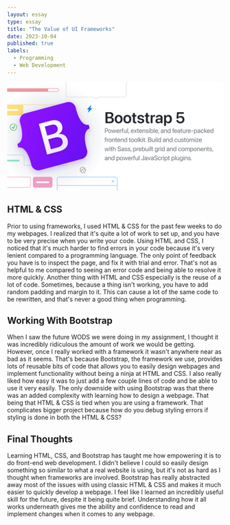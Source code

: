 ```yaml
---
layout: essay
type: essay
title: "The Value of UI Frameworks"
date: 2023-10-04
published: true
labels:
  - Programming
  - Web Development
---
```


<img src="../images/bootstrap-main.png" alt="">

## HTML & CSS

Prior to using frameworks, I used HTML & CSS for the past few weeks to do my webpages. I realized that it's quite a lot of work to set up, and you have to be very precise when you write your code. Using HTML and CSS, I noticed that it's much
harder to find errors in your code because it's very lenient compared to a programming language. The only point of feedback you have is to inspect the page, and fix it with trial and error. That's not as helpful to me compared to seeing an error
code and being able to resolve it more quickly. Another thing with HTML and CSS especially is the reuse of a lot of code. Sometimes, because a thing isn't working, you have to add random padding and margin to it. This can cause a lot of the same
code to be rewritten, and that's never a good thing when programming.

## Working With Bootstrap

When I saw the future WODS we were doing in my assignment, I thought it was incredibly ridiculous the amount of work we would be getting. However, once I really worked with a framework it wasn't anywhere near as bad as it seems. That's because
Bootstrap, the framework we use, provides lots of reusable bits of code that allows you to easily design webpages and implement functionality without being a ninja at HTML and CSS. I also really liked how easy it was to just add a few couple
lines of code and be able to use it very easily. The only downside with using Bootstrap was that there was an added complexity with learning how to design a webpage. That being that HTML & CSS is tied when you are using a framework. That
complicates bigger project because how do you debug styling errors if styling is done in both the HTML & CSS?

## Final Thoughts

Learning HTML, CSS, and Bootstrap has taught me how empowering it is to do front-end web development. I didn't believe I could so easily design something so similar to what a real website is using, but it's not as hard as I thought when
frameworks are involved. Bootstrap has really abstracted away most of the issues with using classic HTML & CSS and makes it much easier to quickly develop a webpage. I feel like I learned an incredibly useful skill for the future, despite it being
quite
brief. Understanding how it all works
underneath gives me
the ability and confidence to
read and
implement
changes when it
comes to
any webpage.
